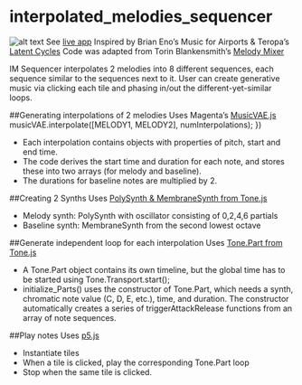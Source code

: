 # interpolated_melodies_sequencer

![alt text](https://static.wixstatic.com/media/a544de_4798e6cf9929408796735cde3c964c32~mv2.png/v1/fill/w_630,h_229,al_c,usm_0.66_1.00_0.01/a544de_4798e6cf9929408796735cde3c964c32~mv2.png)
See [live app](https://www.hafiyyandi.com/interpolated-melodies)
Inspired by Brian Eno’s Music for Airports & Teropa’s [Latent Cycles](https://codepen.io/teropa/full/rdoPbG/)
Code was adapted from Torin Blankensmith’s [Melody Mixer](https://github.com/googlecreativelab/melody-mixer/tree/master/demo_3)

IM Sequencer interpolates 2 melodies into 8 different sequences, each sequence similar to the sequences next to it. User can create generative music via clicking each tile and phasing in/out the different-yet-similar loops.

##Generating interpolations of 2 melodies
Uses Magenta’s [MusicVAE.js](https://tensorflow.github.io/magenta-js/music/classes/_music_vae_model_.musicvae.html)
musicVAE.interpolate([MELODY1, MELODY2], numInterpolations);
    })
 * Each interpolation contains objects with properties of pitch, start and end time.
 * The code derives the start time and duration for each note, and stores these into two arrays (for melody and baseline).
 * The durations for baseline notes are multiplied by 2.

##Creating 2 Synths
Uses [PolySynth & MembraneSynth from Tone.js](https://tonejs.github.io/docs/r13/PolySynth)
 * Melody synth: PolySynth with oscillator consisting of 0,2,4,6 partials
 * Baseline synth: MembraneSynth from the second lowest octave

##Generate independent loop for each interpolation
Uses [Tone.Part from Tone.js](https://tonejs.github.io/docs/r13/Part)
 * A Tone.Part object contains its own timeline, but the global time has to be started using Tone.Transport.start();
 * initialize_Parts() uses the constructor of Tone.Part, which needs a synth, chromatic note value (C, D, E, etc.), time, and duration. The constructor automatically creates a series of triggerAttackRelease functions from an array of note sequences.

##Play notes
Uses [p5.js](https://p5js.org/reference/)
 * Instantiate tiles
 * When a tile is clicked, play the corresponding Tone.Part loop
 * Stop when the same tile is clicked.

